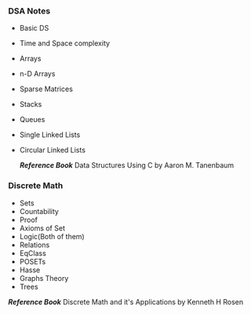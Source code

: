 ### DSA Notes
- Basic DS
- Time and Space complexity
- Arrays
- n-D Arrays
- Sparse Matrices
- Stacks
- Queues
- Single Linked Lists
- Circular Linked Lists

  _**Reference Book**_ Data Structures Using C by Aaron M. Tanenbaum


### Discrete Math
- Sets
- Countability
- Proof
- Axioms of Set
- Logic(Both of them)
- Relations
- EqClass
- POSETs
- Hasse
- Graphs Theory
- Trees

_**Reference Book**_ Discrete Math and it's Applications by Kenneth H Rosen
